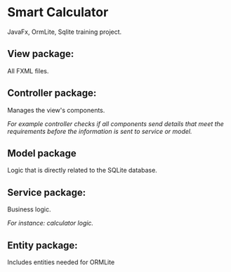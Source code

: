 # Smart Calculator
JavaFx, OrmLite, Sqlite training project. 

## View package: 
All FXML files.
## Controller package: 
Manages the view's components.

*For example controller checks if all components send details that meet the requirements before the information is sent to service or model.*
## Model package
Logic that is directly related to the SQLite database.
## Service package: 
Business logic. 

*For instance: calculator logic.*
## Entity package: 
Includes entities needed for ORMLite

